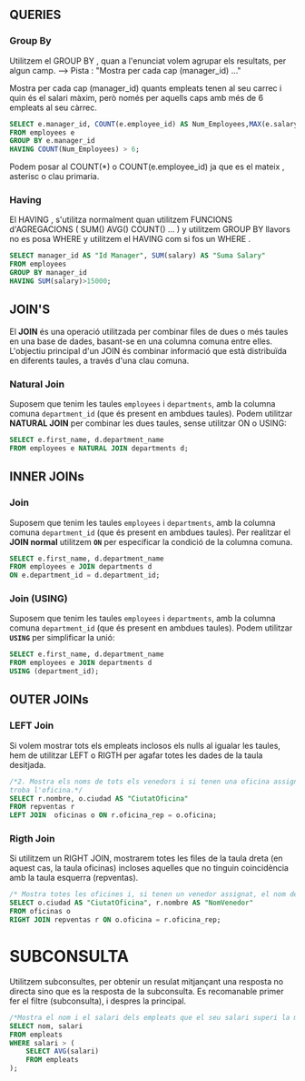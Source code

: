 ## QUERIES

### Group By
Utilitzem el GROUP BY , quan a l'enunciat volem agrupar els resultats, per algun camp.
--> Pista : "Mostra per cada cap (manager_id) ..."

Mostra per cada cap (manager_id) quants empleats tenen al seu carrec i quin és el salari
màxim, però només per aquells caps amb més de 6 empleats al seu càrrec.

```sql
SELECT e.manager_id, COUNT(e.employee_id) AS Num_Employees,MAX(e.salary) AS Max_Salary
FROM employees e 
GROUP BY e.manager_id
HAVING COUNT(Num_Employees) > 6;
```

Podem posar al COUNT(*) o COUNT(e.employee_id) ja que es el mateix , asterisc o clau primaria.

### Having

El HAVING , s'utilitza normalment quan utilitzem FUNCIONS d'AGREGACIONS ( SUM() AVG() COUNT() ... ) y utilitzem GROUP BY llavors no es posa WHERE y utilitzem el HAVING com si fos un WHERE . 

```sql
SELECT manager_id AS "Id Manager", SUM(salary) AS "Suma Salary"
FROM employees
GROUP BY manager_id
HAVING SUM(salary)>15000;
```

## JOIN'S

El **JOIN** és una operació utilitzada per combinar files de dues o més taules en una base de dades, basant-se en una columna comuna entre elles. L'objectiu principal d'un JOIN és combinar informació que està distribuïda en diferents taules, a través d'una clau comuna.


### Natural Join

Suposem que tenim les taules `employees` i `departments`, amb la columna comuna `department_id` (que és present en ambdues taules). Podem utilitzar **NATURAL JOIN** per combinar les dues taules, sense utilitzar ON o USING:

```sql
SELECT e.first_name, d.department_name
FROM employees e NATURAL JOIN departments d;
```

## INNER JOINs
### Join

Suposem que tenim les taules `employees` i `departments`, amb la columna comuna `department_id` (que és present en ambdues taules). Per realitzar el **JOIN normal** utilitzem **`ON`** per especificar la condició de la columna comuna.

```sql
SELECT e.first_name, d.department_name
FROM employees e JOIN departments d
ON e.department_id = d.department_id;
```

### Join (USING)

Suposem que tenim les taules `employees` i `departments`, amb la columna comuna `department_id` (que és present en ambdues taules). Podem utilitzar **`USING`** per simplificar la unió:

```sql
SELECT e.first_name, d.department_name
FROM employees e JOIN departments d
USING (department_id);
```
## OUTER JOINs

### LEFT Join

Si volem mostrar tots els empleats inclosos els nulls al igualar
les taules, hem de utilitzar LEFT o RIGTH per agafar totes les dades de la taula desitjada.
```sql
/*2. Mostra els noms de tots els venedors i si tenen una oficina assignada mostra la ciutat on es
troba l'oficina.*/
SELECT r.nombre, o.ciudad AS "CiutatOficina"
FROM repventas r
LEFT JOIN  oficinas o ON r.oficina_rep = o.oficina;
```

### Rigth Join

Si utilitzem un RIGHT JOIN, mostrarem totes les files de la taula dreta (en aquest cas, la taula oficinas) incloses aquelles que no tinguin coincidència amb la taula esquerra (repventas).
```sql
/* Mostra totes les oficines i, si tenen un venedor assignat, el nom del venedor. */
SELECT o.ciudad AS "CiutatOficina", r.nombre AS "NomVenedor"
FROM oficinas o
RIGHT JOIN repventas r ON o.oficina = r.oficina_rep;
```

# SUBCONSULTA

Utilitzem subconsultes, per obtenir un resulat mitjançant una resposta no directa sino que es la resposta de la subconsulta. Es recomanable primer fer el filtre (subconsulta), i despres la principal.

```sql
/*Mostra el nom i el salari dels empleats que el seu salari superi la mitja del salari dels treballadors (SUBCONSULTA)*/ 
SELECT nom, salari
FROM empleats
WHERE salari > (
    SELECT AVG(salari)
    FROM empleats
);
```